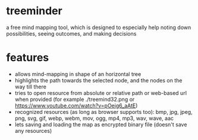 # treeminder
a free mind mapping tool, which is designed to especially help noting down possibilities, seeing outcomes, and making decisions

# features
- allows mind-mapping in shape of an horizontal tree
- highlights the path towards the selected node, and the nodes on the way till there
- tries to open resource from absolute or relative path or web-based url when provided (for example ./treemind32.png or https://www.youtube.com/watch?v=pOeig6_aAtE)
- recognized resources (as long as browser supports too): bmp, jpg, jpeg, png, svg, gif, webp, webm, mov, ogg, mp4, mp3, wav, wave, aac
- lets saving and loading the map as encrypted binary file (doesn't save any resources)
